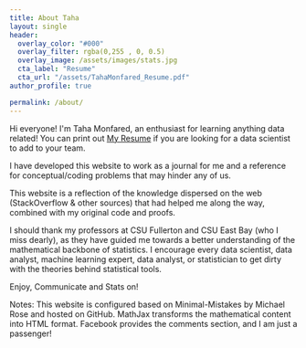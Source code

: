 ```yaml
---
title: About Taha
layout: single
header:
  overlay_color: "#000"
  overlay_filter: rgba(0,255 , 0, 0.5)
  overlay_image: /assets/images/stats.jpg
  cta_label: "Resume"
  cta_url: "/assets/TahaMonfared_Resume.pdf"
author_profile: true

permalink: /about/
---
```


Hi everyone! I'm Taha Monfared, an enthusiast for learning anything data related! You can print out [My Resume](/assets/TahaMonfared_Resume.pdf) if you are looking for a data scientist to add to your team.

I have developed this website to work as a journal for me and a reference for conceptual/coding problems that may hinder any of us.  

This website is a reflection of the knowledge dispersed on the web (StackOverflow & other sources) that had helped me along the way, combined with my original code and proofs. 
 
I should thank my professors at CSU Fullerton and CSU East Bay (who I miss dearly), as they have guided me towards a better understanding of the mathematical backbone of statistics. I encourage every data scientist, data analyst, machine learning expert, data analyst, or statistician to get dirty with the theories behind statistical tools. 

Enjoy, Communicate and Stats on!




Notes: 
This website is configured based on Minimal-Mistakes by Michael Rose and hosted on GitHub.
MathJax transforms the mathematical content into HTML format. 
Facebook provides the comments section, and I am just a passenger!

